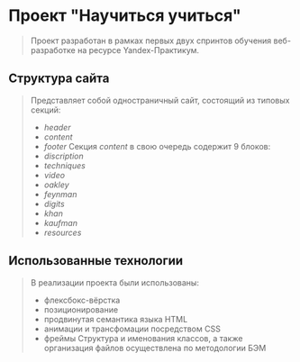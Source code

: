 # Проект "Научиться учиться"

> Проект разработан в рамках первых двух спринтов обучения
> веб-разработке на ресурсе Yandex-Практикум.
## Структура сайта
> Представляет собой одностраничный сайт, состоящий из типовых секций:
>  - *header*
>  - *content*
>  - *footer*
>Секция *content*  в свою очередь содержит 9 блоков:
>  - *discription*
>  - *techniques*
>  - *video*
>  - *oakley*
>  - *feynman*
>  - *digits*
>  - *khan*
>  - *kaufman*
>  - *resources*
## Использованные технологии
>  В реализации проекта были использованы:
>  - флексбокс-вёрстка
>  - позиционирование
>  - продвинутая семантика языка HTML
>  - анимации и трансфомации посредством CSS
>  - фреймы
>  Структура и именования классов, а также организация файлов осуществлена по методологии БЭМ


